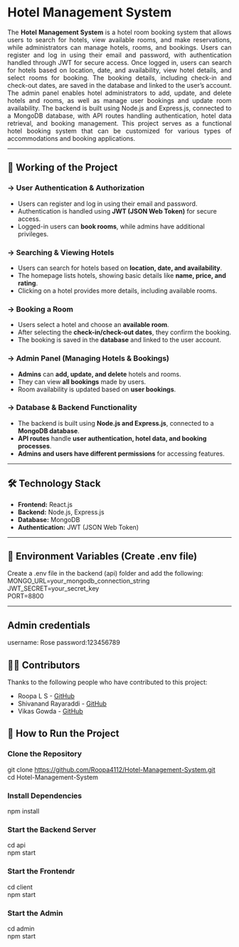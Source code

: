 #  Hotel Management System 

<p align="justify">
The <b>Hotel Management System</b> is a hotel room booking system that allows users to search for hotels, view available rooms, and make reservations, while administrators can manage hotels, rooms, and bookings. Users can register and log in using their email and password, with authentication handled through JWT for secure access. Once logged in, users can search for hotels based on location, date, and availability, view hotel details, and select rooms for booking. The booking details, including check-in and check-out dates, are saved in the database and linked to the user’s account. The admin panel enables hotel administrators to add, update, and delete hotels and rooms, as well as manage user bookings and update room availability. The backend is built using Node.js and Express.js, connected to a MongoDB database, with API routes handling authentication, hotel data retrieval, and booking management. This project serves as a functional hotel booking system that can be customized for various types of accommodations and booking applications.
</p>


---

## 🚀 Working of the Project

### -> User Authentication & Authorization
- Users can register and log in using their email and password.
- Authentication is handled using **JWT (JSON Web Token)** for secure access.
- Logged-in users can **book rooms**, while admins have additional privileges.

### -> Searching & Viewing Hotels
- Users can search for hotels based on **location, date, and availability**.
- The homepage lists hotels, showing basic details like **name, price, and rating**.
- Clicking on a hotel provides more details, including available rooms.

### -> Booking a Room
- Users select a hotel and choose an **available room**.
- After selecting the **check-in/check-out dates**, they confirm the booking.
- The booking is saved in the **database** and linked to the user account.

### -> Admin Panel (Managing Hotels & Bookings)
- **Admins** can **add, update, and delete** hotels and rooms.
- They can view **all bookings** made by users.
- Room availability is updated based on **user bookings**.

### -> Database & Backend Functionality
- The backend is built using **Node.js and Express.js**, connected to a **MongoDB database**.
- **API routes** handle **user authentication, hotel data, and booking processes**.
- **Admins and users have different permissions** for accessing features.

---

## 🛠️ Technology Stack

- **Frontend:** React.js  
- **Backend:** Node.js, Express.js  
- **Database:** MongoDB  
- **Authentication:** JWT (JSON Web Token)  

---
## 🔑 Environment Variables (Create .env file)
Create a .env file in the backend (api) folder and add the following:<br>
MONGO_URL=your_mongodb_connection_string<br>
JWT_SECRET=your_secret_key<br>
PORT=8800

---
## Admin credentials
username: Rose
password:123456789
## 👨‍💻 Contributors

Thanks to the following people who have contributed to this project:  

- Roopa L S - [GitHub](https://github.com/Roopa4112)  
- Shivanand Rayaraddi - [GitHub](https://github.com/Shivu0711)  
- Vikas Gowda - [GitHub](https://github.com/vvg070)  
 

## 📌 How to Run the Project

### Clone the Repository<br>
git clone https://github.com/Roopa4112/Hotel-Management-System.git <br>
cd Hotel-Management-System<br>

### Install Dependencies<br>
   npm install<br>

### Start the Backend Server<br>
  cd api<br>
  npm start<br>

 ### Start the Frontendr<br>
  cd client<br>
  npm start<br>

 ### Start the Admin<br>
  cd admin<br>
  npm start



